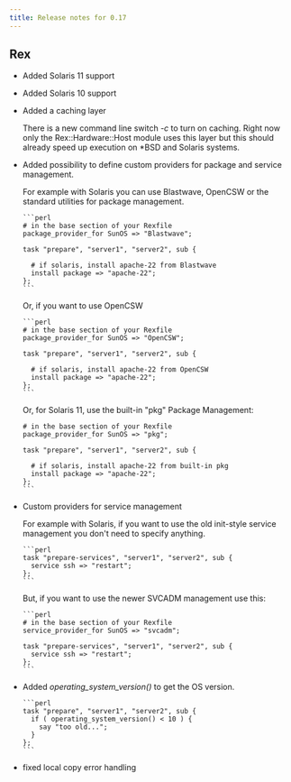 ```yaml
---
title: Release notes for 0.17
---
```


## Rex

-   Added Solaris 11 support

-   Added Solaris 10 support

-   Added a caching layer

    There is a new command line switch *-c* to turn on caching. Right now only the Rex::Hardware::Host module uses this layer but this should already speed up execution on \*BSD and Solaris systems.

-   Added possibility to define custom providers for package and service management.

    For example with Solaris you can use Blastwave, OpenCSW or the standard utilities for package management.

        ```perl
        # in the base section of your Rexfile
        package_provider_for SunOS => "Blastwave";
        
        task "prepare", "server1", "server2", sub {
        
          # if solaris, install apache-22 from Blastwave
          install package => "apache-22";
        };
        ```

    Or, if you want to use OpenCSW

        ```perl
        # in the base section of your Rexfile
        package_provider_for SunOS => "OpenCSW";
        
        task "prepare", "server1", "server2", sub {
        
          # if solaris, install apache-22 from OpenCSW
          install package => "apache-22";
        };
        ```

    Or, for Solaris 11, use the built-in "pkg" Package Management:

        # in the base section of your Rexfile
        package_provider_for SunOS => "pkg";

        task "prepare", "server1", "server2", sub {

          # if solaris, install apache-22 from built-in pkg
          install package => "apache-22";
        };
        ```

-   Custom providers for service management

    For example with Solaris, if you want to use the old init-style service management you don't need to specify anything.

        ```perl
        task "prepare-services", "server1", "server2", sub {
          service ssh => "restart";
        };
        ```

    But, if you want to use the newer SVCADM management use this:

        ```perl
        # in the base section of your Rexfile
        service_provider_for SunOS => "svcadm";
        
        task "prepare-services", "server1", "server2", sub {
          service ssh => "restart";
        };
        ```

-   Added *operating\_system\_version()* to get the OS version.

        ```perl
        task "prepare", "server1", "server2", sub {
          if ( operating_system_version() < 10 ) {
            say "too old...";
          }
        };
        ```

-   fixed local copy error handling


